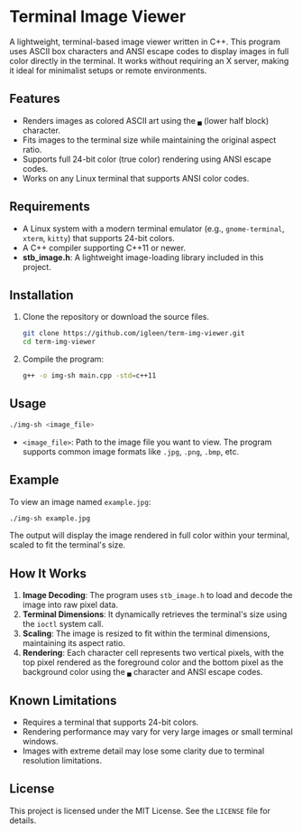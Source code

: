# Terminal Image Viewer

A lightweight, terminal-based image viewer written in C++. This program uses ASCII box characters and ANSI escape codes to display images in full color directly in the terminal. It works without requiring an X server, making it ideal for minimalist setups or remote environments.

## Features
- Renders images as colored ASCII art using the `▄` (lower half block) character.
- Fits images to the terminal size while maintaining the original aspect ratio.
- Supports full 24-bit color (true color) rendering using ANSI escape codes.
- Works on any Linux terminal that supports ANSI color codes.

## Requirements
- A Linux system with a modern terminal emulator (e.g., `gnome-terminal`, `xterm`, `kitty`) that supports 24-bit colors.
- A C++ compiler supporting C++11 or newer.
- **stb_image.h**: A lightweight image-loading library included in this project.

## Installation

1. Clone the repository or download the source files.
   ```bash
   git clone https://github.com/igleen/term-img-viewer.git
   cd term-img-viewer
   ```

2. Compile the program:
   ```bash
   g++ -o img-sh main.cpp -std=c++11
   ```

## Usage
```bash
./img-sh <image_file>
```

- `<image_file>`: Path to the image file you want to view. The program supports common image formats like `.jpg`, `.png`, `.bmp`, etc.

## Example
To view an image named `example.jpg`:
```bash
./img-sh example.jpg
```

The output will display the image rendered in full color within your terminal, scaled to fit the terminal's size.

## How It Works
1. **Image Decoding**: The program uses `stb_image.h` to load and decode the image into raw pixel data.
2. **Terminal Dimensions**: It dynamically retrieves the terminal's size using the `ioctl` system call.
3. **Scaling**: The image is resized to fit within the terminal dimensions, maintaining its aspect ratio.
4. **Rendering**: Each character cell represents two vertical pixels, with the top pixel rendered as the foreground color and the bottom pixel as the background color using the `▄` character and ANSI escape codes.

## Known Limitations
- Requires a terminal that supports 24-bit colors.
- Rendering performance may vary for very large images or small terminal windows.
- Images with extreme detail may lose some clarity due to terminal resolution limitations.

## License
This project is licensed under the MIT License. See the `LICENSE` file for details.
